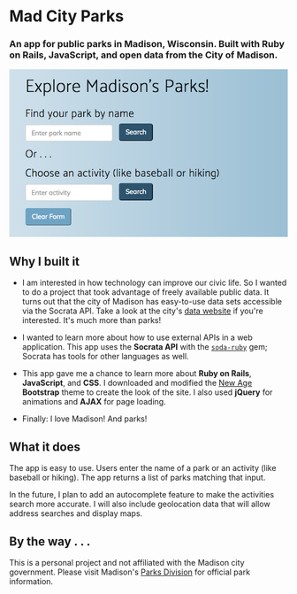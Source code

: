 # Mad City Parks

### An app for public parks in Madison, Wisconsin. Built with Ruby on Rails, JavaScript, and open data from the City of Madison.

![Screenshot_Search_Page](app/assets/images/Madison_Parks_Bootstrap_1.png)

## Why I built it
* I am interested in how technology can improve our civic life. So I wanted to do a project that took advantage of freely available public data. It turns out that the city of Madison has easy-to-use data sets accessible via the Socrata API. Take a look at the city's [data website](https://data.cityofmadison.com/) if you're interested. It's much more than parks!

* I wanted to learn more about how to use external APIs in a web application. This app uses the **Socrata API** with the [`soda-ruby`](https://github.com/socrata/soda-ruby) gem; Socrata has tools for other languages as well.

* This app gave me a chance to learn more about **Ruby on Rails**, **JavaScript**, and **CSS**. I downloaded and modified the [New Age](https://startbootstrap.com/template-overviews/new-age/) **Bootstrap** theme to create the look of the site. I also used **jQuery** for animations and **AJAX** for page loading.

* Finally: I love Madison! And parks!

## What it does
The app is easy to use. Users enter the name of a park or an activity (like baseball or hiking). The app returns a list of parks matching that input.

In the future, I plan to add an autocomplete feature to make the activities search more accurate. I will also include geolocation data that will allow address searches and display maps.

## By the way . . .
This is a personal project and not affiliated with the Madison city government. Please visit Madison's [Parks Division](http://www.cityofmadison.com/parks/) for official park information.
